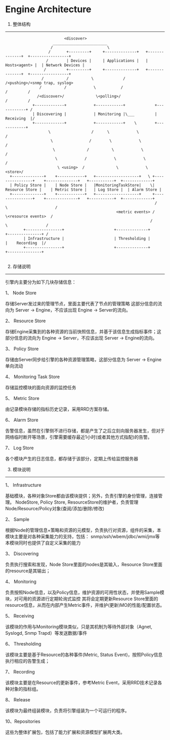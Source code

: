 Engine Architecture
======================

1. 整体结构
-----------

```
                          <discover>
                     ________________________
                    /                        \
                   /       +---------+     +--------------+   +--------------+  +-----------------+
                  /        | Devices |     | Applications |   | Hosts<agent> |  | Network Devices |
                 /         +---------+     +--------------+   +--------------+  +-----------------+
                /          /          \             /                     /<pushing>/<snmp trap, syslog>
               /          /            \           /                     /         /
              /<discover>/              \<polling>/                     /         /
            +-------------+            +------------+             +------------+ /
            | Discovering |            | Monitoring |\___         | Receiving  |/
            +-------------+            +------------+    \        +------------+
                   \                  /      \            \               /
                    \                /        \            \             /
                     \              /          \            \           /
                      \            /            \            \         /
                       \ <using>  /              \            \<store>/
  +--------------+    +------------+   +-------------------+   \ +----------------+    +--------------+   +-----------+  +-------------+
  | Policy Store |    | Node Store |   |MonitoringTaskStore|    \| Resource Store |    | Metric Store |   | Log Store |  | Alarm Store |
  +--------------+    +------------+   +-------------------+     +----------------+    +--------------+   +-----------+  +-------------+
                                                                  /       \                     /
                                                 <metric events> /         \<resource events>  /
                                                                /           \                 /
        +----------------+                      +--------------+           +---------------+ /
        | Infrastructure |                      | Thresholding |           |    Recording  |/
        +----------------+                      +--------------+           +---------------+


```

2. 存储说明
----------

引擎内主要分为如下几块存储信息：

1、 Node Store

 存储Server发过来的管理节点，里面主要代表了节点的管理策略
 这部分信息的流向为 Server -> Engine，不应该出现 Engine -> Server的流向。

2、 Resource Store

 存储Engine采集到的各种资源的当前快照信息，并基于该信息生成指标事件；这部分信息的流向为 Engine -> Server，不应该出现 Server -> Engine的流向。

3、 Policy Store

 存储由Server同步给引擎的各种资源管理策略，这部分信息为 Server -> Engine单向流动

4、 Monitoring Task Store

 存储监控模块的面向资源的监控任务

5、 Metric Store

 由记录模块存储的指标历史记录，采用RRD方案存储。

6、 Alarm Store

 告警信息，虽然在引擎侧不进行存储，都是产生了之后立刻向服务器发生，但对于网络临时断开等场景，引擎需要缓存最近1小时(或者其他方式指配)的告警。

7、 Log Store

 各个模块产生的日志信息，都存储于该部分，定期上传给监控服务器

3. 模块说明
----------

1、 Infrastructure

 基础模块，各种对象Store都由该模块提供；另外，负责引擎的身份管理，连接管理。
 NodeStore, Policy Store, ResourceStore的维护者，负责管理Node/Resource/Policy对象(查阅/添加/删除/修改)

2、 Sample

 根据Node的管理信息+策略和资源的元模型，负责执行对资源，组件的采集，本模块主要是对各种采集能力的支持，包括：
 snmp/ssh/wbem/jdbc/wmi/jmx等
 本模块同时也提供了自定义采集的能力

3、 Discovering

 负责执行搜索和发现，Node Store里面的nodes是其输入，Resource Store里面的resource是其输出；

4、 Monitoring

 负责按照Node信息，以及Policy信息，维护资源的可用性状态，并使用Sample模块，对可用的资源进行定期轮询式监控
 其将会定期更新Resource Store里面的resource信息，从而在内部产生Metric事件，并维护(更新)MO的性能/配置状态。

5、 Receiving

 该模块的作用与Monitoring模块类似，只是其机制为等待外部对象（Agnet, Syslogd, Snmp Trapd）等发送数据/事件

6、 Thresholding

 该模块主要是基于Resource的各种事件(Metric, Status Event)，按照Policy信息执行相应的告警生成；

7、 Recording

 该模块主要是在Resource的更新事件，参考Metric Event，采用RRD技术记录各种对象的指标组。

8、 Release

 该模块为最终组装模块，负责将引擎组装为一个可运行的程序。

10、Repositories

 这些为整体扩展包，包括了能力扩展和资源模型扩展两大类。